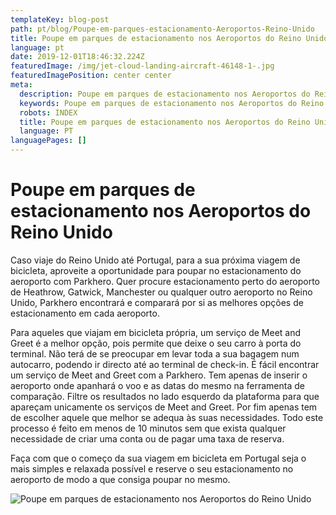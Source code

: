 ```yaml
---
templateKey: blog-post
path: pt/blog/Poupe-em-parques-estacionamento-Aeroportos-Reino-Unido
title: Poupe em parques de estacionamento nos Aeroportos do Reino Unido
language: pt
date: 2019-12-01T18:46:32.224Z
featuredImage: /img/jet-cloud-landing-aircraft-46148-1-.jpg
featuredImagePosition: center center
meta:
  description: Poupe em parques de estacionamento nos Aeroportos do Reino Unido
  keywords: Poupe em parques de estacionamento nos Aeroportos do Reino Unido
  robots: INDEX
  title: Poupe em parques de estacionamento nos Aeroportos do Reino Unido
  language: PT
languagePages: []
---
```

# Poupe em parques de estacionamento nos Aeroportos do Reino Unido

Caso viaje do Reino Unido até Portugal, para a sua próxima viagem de bicicleta, aproveite a oportunidade para poupar no estacionamento do aeroporto com Parkhero. Quer procure estacionamento perto do aeroporto de Heathrow, Gatwick, Manchester ou qualquer outro aeroporto no Reino Unido, Parkhero encontrará e comparará por si as melhores opções de estacionamento em cada aeroporto.

Para aqueles que viajam em bicicleta própria, um serviço de Meet and Greet é a melhor opção, pois permite que deixe o seu carro à porta do terminal. Não terá de se preocupar em levar toda a sua bagagem num autocarro, podendo ir directo até ao terminal de check-in. É fácil encontrar um serviço de Meet and Greet com a Parkhero. Tem apenas de inserir o aeroporto onde apanhará o voo e as datas do mesmo na ferramenta de comparação. Filtre os resultados no lado esquerdo da plataforma para que apareçam unicamente os serviços de Meet and Greet. Por fim apenas tem de escolher aquele que melhor se adequa às suas necessidades. Todo este processo é feito em menos de 10 minutos sem que exista qualquer necessidade de criar uma conta ou de pagar uma taxa de reserva.

Faça com que o começo da sua viagem em bicicleta em Portugal seja o mais simples e relaxada possível e reserve o seu estacionamento no aeroporto de modo a que consiga poupar no mesmo.

![Poupe em parques de estacionamento nos Aeroportos do Reino Unido](/img/bigplane.png "Poupe em parques de estacionamento nos Aeroportos do Reino Unido")

